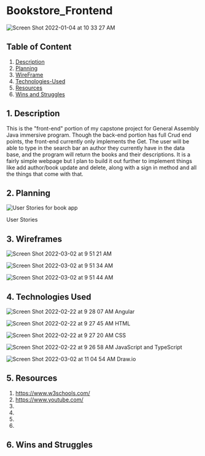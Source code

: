 # Bookstore_Frontend

![Screen Shot 2022-01-04 at 10 33 27 AM](https://user-images.githubusercontent.com/87401362/156385004-4a14a088-dbdb-4d32-b605-7260c45eb6d3.png)


## Table of Content
1. [ Description ](#desc)
2. [ Planning ](#plann)
3. [ WireFrame ](#WireFrame)
4. [ Technologies-Used ](#Technologies-Used)
5. [ Resources ](#Resources)
6. [ Wins and Struggles ](#WinsandStruggles)

<a name="desc"></a>
## 1. Description
  This is the "front-end" portion of my capstone project for General Assembly Java immersive program. Though the back-end portion has full Crud end points, the front-end currently only implements the Get. The user will be able to type in the search bar an author they currently have in the data base, and the program will return the books and their descriptions. It is a fairly simple webpage but I plan to build it out further to implement things like add author/book update and delete, along with a sign in method and all the things that come with that. 
  
<a name="plann"></a>
## 2. Planning
![User Stories for book app](https://user-images.githubusercontent.com/87401362/156385278-b917907c-d581-467a-a792-31ec548ea7f5.png)

User Stories

<a name="WireFrame"></a>
## 3. Wireframes
![Screen Shot 2022-03-02 at 9 51 21 AM](https://user-images.githubusercontent.com/87401362/156385624-4d0f8c60-a5b6-4be3-a4e6-aadd3ffcc296.png)

![Screen Shot 2022-03-02 at 9 51 34 AM](https://user-images.githubusercontent.com/87401362/156385710-5f26bf55-d483-4ee0-ad6e-223a3cc6be3b.png)

![Screen Shot 2022-03-02 at 9 51 44 AM](https://user-images.githubusercontent.com/87401362/156385732-410b4820-4989-4d24-b031-9ac0ba553e34.png)


<a name ="Technologies-Used"></a>
## 4. Technologies Used
![Screen Shot 2022-02-22 at 9 28 07 AM](https://user-images.githubusercontent.com/87401362/156384707-4b16d07c-8a15-4c83-b3d1-4e10bc81b54b.png)
Angular

![Screen Shot 2022-02-22 at 9 27 45 AM](https://user-images.githubusercontent.com/87401362/156384737-e96e353d-38f4-4211-bea7-ac99c251a997.png)
HTML

![Screen Shot 2022-02-22 at 9 27 20 AM](https://user-images.githubusercontent.com/87401362/156384767-110fe7f8-08ef-410c-be1a-6525386cb9f7.png)
CSS

![Screen Shot 2022-02-22 at 9 26 58 AM](https://user-images.githubusercontent.com/87401362/156384804-29d9141a-9420-44a8-82b4-b3299d865e01.png)
JavaScript and TypeScript

![Screen Shot 2022-03-02 at 11 04 54 AM](https://user-images.githubusercontent.com/87401362/156400017-1a655668-6da6-42d7-9ca9-4d0d1be24415.png)
Draw.io

<a name = "Resources"></a>
## 5. Resources
1.  https://www.w3schools.com/
2.  https://www.youtube.com/
3. 
4. 
5. 
6.



<a name = "WinsandStruggles"></a>
## 6. Wins and Struggles
